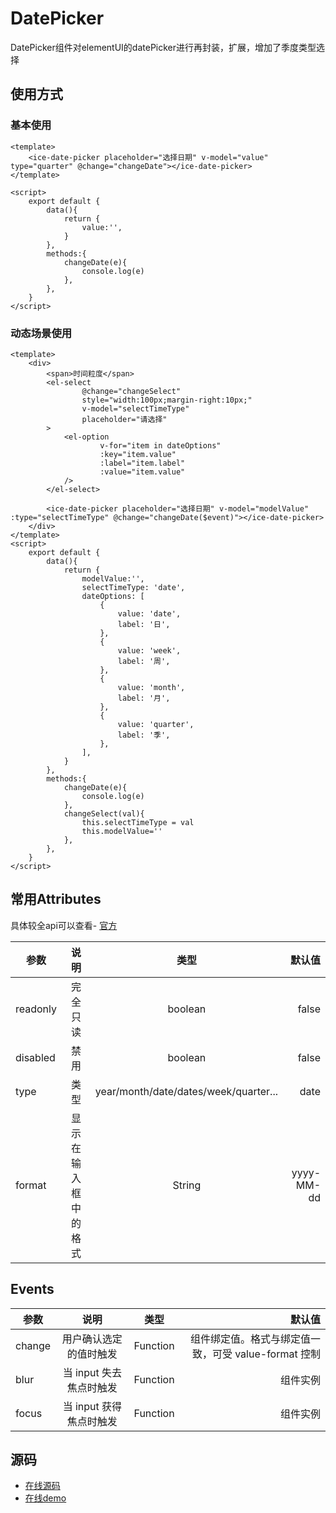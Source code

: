 # DatePicker
DatePicker组件对elementUI的datePicker进行再封装，扩展，增加了季度类型选择

## 使用方式

### 基本使用
```vue
<template>
    <ice-date-picker placeholder="选择日期" v-model="value" type="quarter" @change="changeDate"></ice-date-picker>
</template>

<script>
    export default {
        data(){
            return {
                value:'', 
            }
        },
        methods:{
            changeDate(e){
                console.log(e)
            },
        },
    }
</script>
```
<datepicker-base />

### 动态场景使用

```vue
<template>
    <div>
        <span>时间粒度</span>
        <el-select
                @change="changeSelect"
                style="width:100px;margin-right:10px;"
                v-model="selectTimeType"
                placeholder="请选择"
        >
            <el-option
                    v-for="item in dateOptions"
                    :key="item.value"
                    :label="item.label"
                    :value="item.value"
            />
        </el-select>
     
        <ice-date-picker placeholder="选择日期" v-model="modelValue" :type="selectTimeType" @change="changeDate($event)"></ice-date-picker>
    </div>
</template>
<script>
    export default {
        data(){
            return {
                modelValue:'', 
                selectTimeType: 'date',
                dateOptions: [
                    {
                        value: 'date',
                        label: '日',
                    },
                    {
                        value: 'week',
                        label: '周',
                    },
                    {
                        value: 'month',
                        label: '月',
                    },
                    {
                        value: 'quarter',
                        label: '季',
                    },
                ],
            }
        },
        methods:{
            changeDate(e){
                console.log(e)
            },
            changeSelect(val){
                this.selectTimeType = val
                this.modelValue=''
            },
        },
    }
</script>

```
<datepicker-component />

## 常用Attributes
具体较全api可以查看- [官方](https://element.eleme.cn/2.4/#/zh-CN/component/date-picker)

|    参数        |   说明         | 类型    |   默认值    |
| ------------- |:-------------:| :-----: |----------:|
|    readonly       |  完全只读       | boolean   |   false       |
|    disabled       |  禁用       | boolean   |   false     |
|    type |     类型   |  year/month/date/dates/week/quarter...  |date      |
|   format         |  显示在输入框中的格式    |    String |   yyyy-MM-dd  |

## Events

|    参数        |   说明         | 类型    |   默认值    |
| ------------- |:-------------:| :-----: |----------:|
|    change       |  用户确认选定的值时触发       | Function   |   组件绑定值。格式与绑定值一致，可受 value-format 控制       |
|    blur       |  当 input 失去焦点时触发       | Function   |   组件实例       |
|    focus       |  当 input 获得焦点时触发       | Function   |   组件实例       |


## 源码
- [在线源码](https://github.com/utryfe/icefox/blob/master/lib/components/TablePage/TablePage.vue)
- [在线demo](http://www.star2018.com/datepicker)
